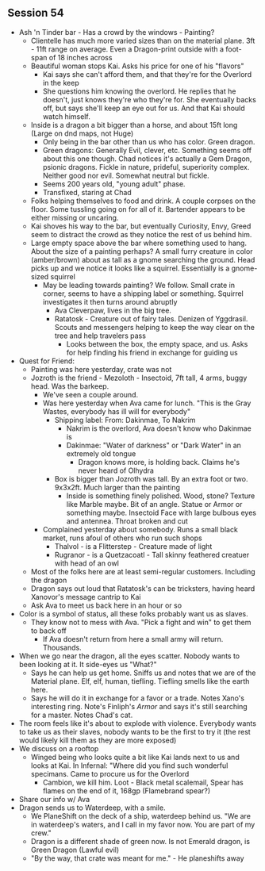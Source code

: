 ## Session 54
* Ash 'n Tinder bar - Has a crowd by the windows - Painting?
  * Clientelle has much more varied sizes than on the material plane. 3ft - 11ft range on average. Even a Dragon-print outside with a foot-span of 18 inches across
  * Beautiful woman stops Kai. Asks his price for one of his "flavors"
    * Kai says she can't afford them, and that they're for the Overlord in the keep
    * She questions him knowing the overlord. He replies that he doesn't, just knows they're who they're for. She eventually backs off, but says she'll keep an eye out for us. And that Kai should watch himself.
  * Inside is a dragon a bit bigger than a horse, and about 15ft long (Large on dnd maps, not Huge)
    * Only being in the bar other than us who has color. Green dragon.
    * Green dragons: Generally Evil, clever, etc. Something seems off about this one though. Chad notices it's actually a Gem Dragon, psionic dragons. Fickle in nature, prideful, superiority complex. Neither good nor evil. Somewhat neutral but fickle.
    * Seems 200 years old, "young adult" phase.
    * Transfixed, staring at Chad
  * Folks helping themselves to food and drink. A couple corpses on the floor. Some tussling going on for all of it. Bartender appears to be either missing or uncaring.
  * Kai shoves his way to the bar, but eventually Curiosity, Envy, Greed seem to distract the crowd as they notice the rest of us behind him.
  * Large empty space above the bar where something used to hang. About the size of a painting perhaps? A small furry creature in color (amber/brown) about as tall as a gnome searching the ground. Head picks up and we notice it looks like a squirrel. Essentially is a gnome-sized squirrel
    * May be leading towards painting? We follow. Small crate in corner, seems to have a shipping label or something. Squirrel investigates it then turns around abruptly
      * Ava Cleverpaw, lives in the big tree.
      * Ratatosk - Creature out of fairy tales. Denizen of Yggdrasil. Scouts and messengers helping to keep the way clear on the tree and help travelers pass
        * Looks between the box, the empty space, and us. Asks for help finding his friend in exchange for guiding us
* Quest for Friend:
  * Painting was here yesterday, crate was not
  * Jozroth is the friend - Mezoloth - Insectoid, 7ft tall, 4 arms, buggy head. Was the barkeep.
    * We've seen a couple around.
    * Was here yesterday when Ava came for lunch. "This is the Gray Wastes, everybody has ill will for everybody"
      * Shipping label: From: Dakinmae, To Nakrim
        * Nakrim is the overlord, Ava doesn't know who Dakinmae is
        * Dakinmae: "Water of darkness" or "Dark Water" in an extremely old tongue
          * Dragon knows more, is holding back. Claims he's never heard of Olhydra
      * Box is bigger than Jozroth was tall. By an extra foot or two. 9x3x2ft. Much larger than the painting
        * Inside is something finely polished. Wood, stone? Texture like Marble maybe. Bit of an angle. Statue or Armor or something maybe. Insectoid Face with large bulbous eyes and antennea. Throat broken and cut
    * Complained yesterday about somebody. Runs a small black market, runs afoul of others  who run such shops
      * Thalvol - is a Flitterstep - Creature made of light
      * Rugranor - is a Quetzacoatl - Tall skinny feathered creatuer with head of an owl
  * Most of the folks here are at least semi-regular customers. Including the dragon
  * Dragon says out loud that Ratatosk's can be tricksters, having heard Xanovor's message cantrip to Kai
  * Ask Ava to meet us back here in an hour or so
* Color is a symbol of status, all these folks probably want us as slaves.
  * They know not to mess with Ava. "Pick a fight and win" to get them to back off
    * If Ava doesn't return from here a small army will return. Thousands.
* When we go near the dragon, all the eyes scatter. Nobody wants to been looking at it. It side-eyes us "What?"
  * Says he can help us get home. Sniffs us and notes that we are of the Material plane. Elf, elf, human, tiefling. Tiefling smells like the earth here.
  * Says he will do it in exchange for a favor or a trade. Notes Xano's interesting ring. Note's Finliph's _Armor_ and says it's still searching for a master. Notes Chad's cat.
* The room feels like it's about to explode with violence. Everybody wants to take us as their slaves, nobody wants to be the first to try it (the rest would likely kill them as they are more exposed)
* We discuss on a rooftop
  * Winged being who looks quite a bit like Kai lands next to us and looks at Kai. In Infernal: "Where did you find such wonderful specimans. Came to procure us for the Overlord
    * Cambion, we kill him. Loot - Black metal scalemail, Spear has flames on the end of it, 168gp (Flamebrand spear?)
* Share our info w/ Ava
* Dragon sends us to Waterdeep, with a smile.
  * We PlaneShift on the deck of a ship, waterdeep behind us. "We are in waterdeep's waters, and I call in my favor now. You are part of my crew."
  * Dragon is a different shade of green now. Is not Emerald dragon, is Green Dragon (Lawful evil)
  * "By the way, that crate was meant for me." - He planeshifts away